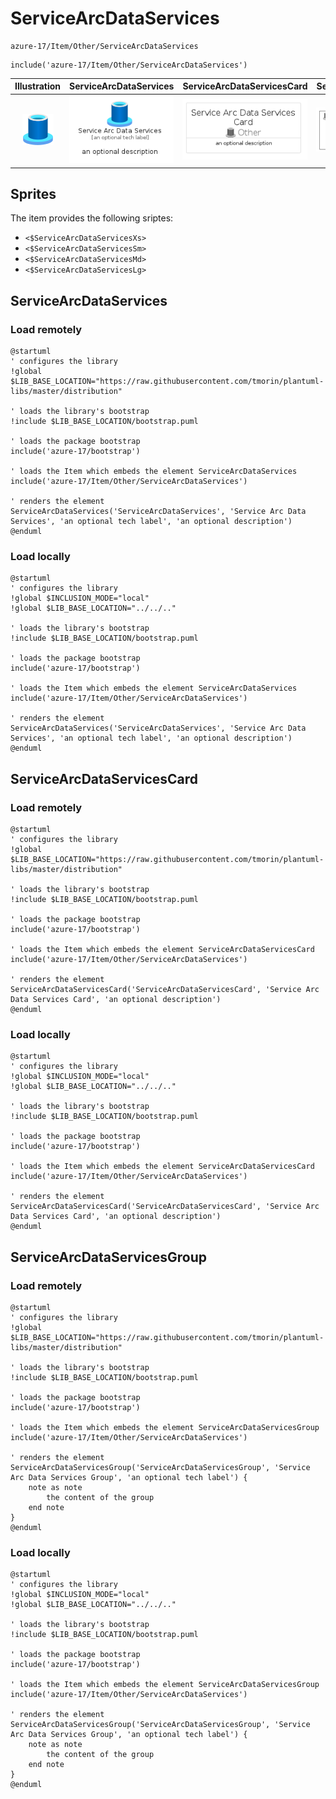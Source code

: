 # ServiceArcDataServices


```text
azure-17/Item/Other/ServiceArcDataServices
```

```text
include('azure-17/Item/Other/ServiceArcDataServices')
```



| Illustration | ServiceArcDataServices | ServiceArcDataServicesCard | ServiceArcDataServicesGroup |
| :---: | :---: | :---: | :---: |
| ![illustration for Illustration](../../../azure-17/Item/Other/ServiceArcDataServices.png) | ![illustration for ServiceArcDataServices](../../../azure-17/Item/Other/ServiceArcDataServices.Local.png) | ![illustration for ServiceArcDataServicesCard](../../../azure-17/Item/Other/ServiceArcDataServicesCard.Local.png) | ![illustration for ServiceArcDataServicesGroup](../../../azure-17/Item/Other/ServiceArcDataServicesGroup.Local.png) |



## Sprites
The item provides the following sriptes:

- `<$ServiceArcDataServicesXs>`
- `<$ServiceArcDataServicesSm>`
- `<$ServiceArcDataServicesMd>`
- `<$ServiceArcDataServicesLg>`





## ServiceArcDataServices

### Load remotely
```plantuml
@startuml
' configures the library
!global $LIB_BASE_LOCATION="https://raw.githubusercontent.com/tmorin/plantuml-libs/master/distribution"

' loads the library's bootstrap
!include $LIB_BASE_LOCATION/bootstrap.puml

' loads the package bootstrap
include('azure-17/bootstrap')

' loads the Item which embeds the element ServiceArcDataServices
include('azure-17/Item/Other/ServiceArcDataServices')

' renders the element
ServiceArcDataServices('ServiceArcDataServices', 'Service Arc Data Services', 'an optional tech label', 'an optional description')
@enduml
```

### Load locally
```plantuml
@startuml
' configures the library
!global $INCLUSION_MODE="local"
!global $LIB_BASE_LOCATION="../../.."

' loads the library's bootstrap
!include $LIB_BASE_LOCATION/bootstrap.puml

' loads the package bootstrap
include('azure-17/bootstrap')

' loads the Item which embeds the element ServiceArcDataServices
include('azure-17/Item/Other/ServiceArcDataServices')

' renders the element
ServiceArcDataServices('ServiceArcDataServices', 'Service Arc Data Services', 'an optional tech label', 'an optional description')
@enduml
```

## ServiceArcDataServicesCard

### Load remotely
```plantuml
@startuml
' configures the library
!global $LIB_BASE_LOCATION="https://raw.githubusercontent.com/tmorin/plantuml-libs/master/distribution"

' loads the library's bootstrap
!include $LIB_BASE_LOCATION/bootstrap.puml

' loads the package bootstrap
include('azure-17/bootstrap')

' loads the Item which embeds the element ServiceArcDataServicesCard
include('azure-17/Item/Other/ServiceArcDataServices')

' renders the element
ServiceArcDataServicesCard('ServiceArcDataServicesCard', 'Service Arc Data Services Card', 'an optional description')
@enduml
```

### Load locally
```plantuml
@startuml
' configures the library
!global $INCLUSION_MODE="local"
!global $LIB_BASE_LOCATION="../../.."

' loads the library's bootstrap
!include $LIB_BASE_LOCATION/bootstrap.puml

' loads the package bootstrap
include('azure-17/bootstrap')

' loads the Item which embeds the element ServiceArcDataServicesCard
include('azure-17/Item/Other/ServiceArcDataServices')

' renders the element
ServiceArcDataServicesCard('ServiceArcDataServicesCard', 'Service Arc Data Services Card', 'an optional description')
@enduml
```

## ServiceArcDataServicesGroup

### Load remotely
```plantuml
@startuml
' configures the library
!global $LIB_BASE_LOCATION="https://raw.githubusercontent.com/tmorin/plantuml-libs/master/distribution"

' loads the library's bootstrap
!include $LIB_BASE_LOCATION/bootstrap.puml

' loads the package bootstrap
include('azure-17/bootstrap')

' loads the Item which embeds the element ServiceArcDataServicesGroup
include('azure-17/Item/Other/ServiceArcDataServices')

' renders the element
ServiceArcDataServicesGroup('ServiceArcDataServicesGroup', 'Service Arc Data Services Group', 'an optional tech label') {
    note as note
        the content of the group
    end note
}
@enduml
```

### Load locally
```plantuml
@startuml
' configures the library
!global $INCLUSION_MODE="local"
!global $LIB_BASE_LOCATION="../../.."

' loads the library's bootstrap
!include $LIB_BASE_LOCATION/bootstrap.puml

' loads the package bootstrap
include('azure-17/bootstrap')

' loads the Item which embeds the element ServiceArcDataServicesGroup
include('azure-17/Item/Other/ServiceArcDataServices')

' renders the element
ServiceArcDataServicesGroup('ServiceArcDataServicesGroup', 'Service Arc Data Services Group', 'an optional tech label') {
    note as note
        the content of the group
    end note
}
@enduml
```

